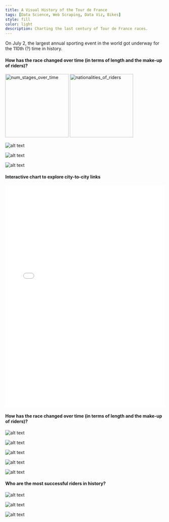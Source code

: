 ```yaml
---
title: A Visual History of the Tour de France
tags: [Data Science, Web Scraping, Data Viz, Bikes]
style: fill
color: light
description: Charting the last century of Tour de France races.
---
```



On July 2, the largest annual sporting event in the world got underway for the 110th (?) time in history. 


#### How has the race changed over time (in terms of length and the make-up of riders)?

<img src="https://raw.githubusercontent.com/yontartu/tour-de-france/master/img/00_num_stages_over_time.png" alt="num_stages_over_time" width="200"/>

<img src="https://raw.githubusercontent.com/yontartu/tour-de-france/master/img/04_nationalities_of_riders.png" alt="nationalities_of_riders" width="200"/>

<!-- ![alt text](https://raw.githubusercontent.com/yontartu/tour-de-france/master/img/00_num_stages_over_time.png) -->

<!-- ![alt text](https://raw.githubusercontent.com/yontartu/tour-de-france/master/img/04_nationalities_of_riders.png) -->

![alt text](https://raw.githubusercontent.com/yontartu/tour-de-france/master/img/05_euro_riders.png)

![alt text](https://raw.githubusercontent.com/yontartu/tour-de-france/master/img/06_noneuro_riders.png)

![alt text](https://raw.githubusercontent.com/yontartu/tour-de-france/master/img/07_nationality_mixture_over_time.png)


#### Interactive chart to explore city-to-city links

<iframe src="/images/tdf/chord.html"
    sandbox="allow-same-origin allow-scripts"
    width="100%"
    height="700"
    scrolling="no"
    seamless="seamless"
    frameborder="0">
</iframe>



#### How has the race changed over time (in terms of length and the make-up of riders)?

![alt text](https://raw.githubusercontent.com/yontartu/tour-de-france/master/img/00_num_stages_over_time.png)

![alt text](https://raw.githubusercontent.com/yontartu/tour-de-france/master/img/04_nationalities_of_riders.png)

![alt text](https://raw.githubusercontent.com/yontartu/tour-de-france/master/img/05_euro_riders.png)

![alt text](https://raw.githubusercontent.com/yontartu/tour-de-france/master/img/06_noneuro_riders.png)

![alt text](https://raw.githubusercontent.com/yontartu/tour-de-france/master/img/07_nationality_mixture_over_time.png)


#### Who are the most successful riders in history?

![alt text](https://raw.githubusercontent.com/yontartu/tour-de-france/master/img/13_lifetime_jersey_winners.png)

![alt text](https://raw.githubusercontent.com/yontartu/tour-de-france/master/img/01_cumulative_yellow_jerseys_over_time.png)

![alt text](https://raw.githubusercontent.com/yontartu/tour-de-france/master/img/02_rankings_2018.png)




